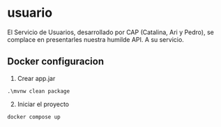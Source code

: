 # usuario

El Servicio de Usuarios, desarrollado por CAP (Catalina, Ari y Pedro), se complace en presentarles nuestra humilde API. A su servicio.

## Docker configuracion 

1. Crear app.jar
```
.\mvnw clean package
```

2. Iniciar el proyecto
```
docker compose up
```